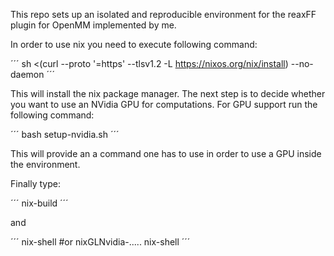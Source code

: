 This repo sets up an isolated and reproducible environment for the reaxFF plugin for OpenMM implemented by me.


In order to use nix you need to execute following command:

´´´
sh <(curl --proto '=https' --tlsv1.2 -L https://nixos.org/nix/install) --no-daemon
´´´

This will install the nix package manager. The next step is to decide whether you want to use an NVidia GPU for computations. For GPU support run the following command: 

´´´
bash setup-nvidia.sh
´´´

This will provide an a command one has to use in order to use a GPU inside the environment.

Finally type:

´´´
nix-build
´´´

and 

´´´
nix-shell #or nixGLNvidia-..... nix-shell
´´´


